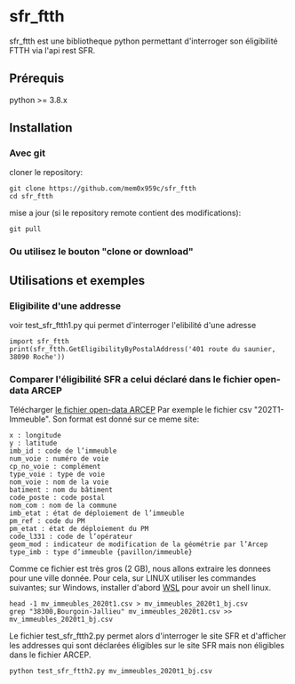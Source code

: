 # sfr_ftth
sfr_ftth est une bibliotheque python permettant d'interroger son éligibilité FTTH via l'api rest SFR.

## Prérequis
python >= 3.8.x

## Installation

### Avec git

cloner le repository:
```
git clone https://github.com/mem0x959c/sfr_ftth
cd sfr_ftth
```

mise a jour (si le repository remote contient des modifications):
```
git pull 
```

### Ou utilisez le bouton "clone or download"

## Utilisations et exemples

### Eligibilite d'une addresse
voir test_sfr_ftth1.py qui permet d'interroger l'elibilité d'une adresse

```
import sfr_ftth
print(sfr_ftth.GetEligibilityByPostalAddress('401 route du saunier, 38090 Roche'))
```

### Comparer l'éligibilité SFR a celui déclaré dans le fichier open-data ARCEP

Télécharger [le fichier open-data ARCEP](https://www.data.gouv.fr/fr/datasets/le-marche-du-haut-et-tres-haut-debit-fixe-deploiements/#_)
Par exemple le fichier csv "202T1-Immeuble".
Son format est donné sur ce meme site:
```
x : longitude
y : latitude
imb_id : code de l’immeuble
num_voie : numéro de voie
cp_no_voie : complément
type_voie : type de voie
nom_voie : nom de la voie
batiment : nom du bâtiment
code_poste : code postal
nom_com : nom de la commune
imb_etat : état de déploiement de l’immeuble
pm_ref : code du PM
pm_etat : état de déploiement du PM
code_l331 : code de l’opérateur
geom_mod : indicateur de modification de la géométrie par l’Arcep
type_imb : type d’immeuble {pavillon/immeuble}
```

Comme ce fichier est très gros (2 GB), nous allons extraire les donnees pour une ville donnée.
Pour cela, sur LINUX utiliser les commandes suivantes; sur Windows, installer d'abord [WSL](https://docs.microsoft.com/en-us/windows/wsl/install-win10) pour avoir un shell linux.
```
head -1 mv_immeubles_2020t1.csv > mv_immeubles_2020t1_bj.csv
grep "38300,Bourgoin-Jallieu" mv_immeubles_2020t1.csv >> mv_immeubles_2020t1_bj.csv
```

Le fichier test_sfr_ftth2.py permet alors d'interroger le site SFR et 
d'afficher les addresses qui sont déclarées éligibles sur le site SFR mais non éligibles dans le fichier ARCEP.
```
python test_sfr_ftth2.py mv_immeubles_2020t1_bj.csv
```